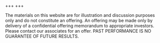 +++
+++

The materials on this website are for illustration and discussion purposes only and do not constitute an offering. An offering may be made only by delivery of a confidential offering memorandum to appropriate investors. Please contact our associates for an offer. PAST PERFORMANCE IS NO GUARANTEE OF FUTURE RESULTS. 